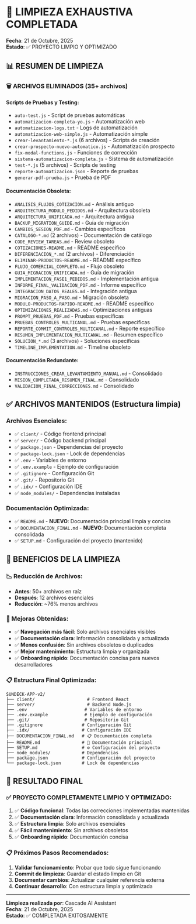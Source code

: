 # 🧹 LIMPIEZA EXHAUSTIVA COMPLETADA

**Fecha**: 21 de Octubre, 2025  
**Estado**: ✅ PROYECTO LIMPIO Y OPTIMIZADO  

## 📊 RESUMEN DE LIMPIEZA

### 🗑️ **ARCHIVOS ELIMINADOS** (35+ archivos)

#### **Scripts de Pruebas y Testing**:
- `auto-test.js` - Script de pruebas automáticas
- `automatizacion-completa-yo.js` - Automatización web
- `automatizacion-logs.txt` - Logs de automatización
- `automatizacion-web-simple.js` - Automatización simple
- `crear-levantamiento-*.js` (6 archivos) - Scripts de creación
- `crear-prospecto-nuevo-automatico.js` - Automatización prospecto
- `fix-modal-functions.js` - Funciones de corrección
- `sistema-automatizacion-completa.js` - Sistema de automatización
- `test-*.js` (5 archivos) - Scripts de testing
- `reporte-automatizacion.json` - Reporte de pruebas
- `generar-pdf-prueba.js` - Prueba de PDF

#### **Documentación Obsoleta**:
- `ANALISIS_FLUJOS_COTIZACION.md` - Análisis antiguo
- `ARQUITECTURA_MODULO_PEDIDOS.md` - Arquitectura obsoleta
- `ARQUITECTURA_UNIFICADA.md` - Arquitectura antigua
- `BACKUP_MIGRATION_GUIDE.md` - Guía de migración
- `CAMBIOS_SESION_PDF.md` - Cambios específicos
- `CATALOGO-*.md` (2 archivos) - Documentación de catálogo
- `CODE_REVIEW_TAREAS.md` - Review obsoleto
- `COTIZACIONES-README.md` - README específico
- `DIFERENCIACION_*.md` (2 archivos) - Diferenciación
- `ELIMINAR-PRODUCTOS-README.md` - README específico
- `FLUJO_COMERCIAL_COMPLETO.md` - Flujo obsoleto
- `GUIA_MIGRACION_UNIFICADA.md` - Guía de migración
- `IMPLEMENTACION_FASE1_PEDIDOS.md` - Implementación antigua
- `INFORME_FINAL_VALIDACION_PDF.md` - Informe específico
- `INTEGRACION_DATOS_REALES.md` - Integración antigua
- `MIGRACION_PASO_A_PASO.md` - Migración obsoleta
- `MODULO-PRODUCTOS-RAPIDO-README.md` - README específico
- `OPTIMIZACIONES_REALIZADAS.md` - Optimizaciones antiguas
- `PROMPT_PRUEBAS_PDF.md` - Pruebas específicas
- `PRUEBAS_CONTROLES_MULTICANAL.md` - Pruebas específicas
- `REPORTE_COMMIT_CONTROLES_MULTICANAL.md` - Reporte específico
- `RESUMEN_IMPLEMENTACION_MULTICANAL.md` - Resumen específico
- `SOLUCION_*.md` (3 archivos) - Soluciones específicas
- `TIMELINE_IMPLEMENTATION.md` - Timeline obsoleto

#### **Documentación Redundante**:
- `INSTRUCCIONES_CREAR_LEVANTAMIENTO_MANUAL.md` - Consolidado
- `MISION_COMPLETADA_RESUMEN_FINAL.md` - Consolidado
- `VALIDACION_FINAL_CORRECCIONES.md` - Consolidado

## ✅ **ARCHIVOS MANTENIDOS** (Estructura limpia)

### **Archivos Esenciales**:
- ✅ `client/` - Código frontend principal
- ✅ `server/` - Código backend principal
- ✅ `package.json` - Dependencias del proyecto
- ✅ `package-lock.json` - Lock de dependencias
- ✅ `.env` - Variables de entorno
- ✅ `.env.example` - Ejemplo de configuración
- ✅ `.gitignore` - Configuración Git
- ✅ `.git/` - Repositorio Git
- ✅ `.idx/` - Configuración IDE
- ✅ `node_modules/` - Dependencias instaladas

### **Documentación Optimizada**:
- ✅ `README.md` - **NUEVO**: Documentación principal limpia y concisa
- ✅ `DOCUMENTACION_FINAL.md` - **NUEVO**: Documentación completa consolidada
- ✅ `SETUP.md` - Configuración del proyecto (mantenido)

## 🎯 BENEFICIOS DE LA LIMPIEZA

### **📉 Reducción de Archivos**:
- **Antes**: 50+ archivos en raíz
- **Después**: 12 archivos esenciales
- **Reducción**: ~76% menos archivos

### **🚀 Mejoras Obtenidas**:
- ✅ **Navegación más fácil**: Solo archivos esenciales visibles
- ✅ **Documentación clara**: Información consolidada y actualizada
- ✅ **Menos confusión**: Sin archivos obsoletos o duplicados
- ✅ **Mejor mantenimiento**: Estructura limpia y organizada
- ✅ **Onboarding rápido**: Documentación concisa para nuevos desarrolladores

### **📋 Estructura Final Optimizada**:
```
SUNDECK-APP-v2/
├── client/                    # Frontend React
├── server/                    # Backend Node.js
├── .env                      # Variables de entorno
├── .env.example              # Ejemplo de configuración
├── .git/                     # Repositorio Git
├── .gitignore               # Configuración Git
├── .idx/                    # Configuración IDE
├── DOCUMENTACION_FINAL.md   # 📋 Documentación completa
├── README.md                # 📖 Documentación principal
├── SETUP.md                 # ⚙️ Configuración del proyecto
├── node_modules/            # Dependencias
├── package.json             # Configuración del proyecto
└── package-lock.json        # Lock de dependencias
```

## 🎉 RESULTADO FINAL

### **✅ PROYECTO COMPLETAMENTE LIMPIO Y OPTIMIZADO**:

1. ✅ **Código funcional**: Todas las correcciones implementadas mantenidas
2. ✅ **Documentación clara**: Información consolidada y actualizada
3. ✅ **Estructura limpia**: Solo archivos esenciales
4. ✅ **Fácil mantenimiento**: Sin archivos obsoletos
5. ✅ **Onboarding rápido**: Documentación concisa

### **📋 Próximos Pasos Recomendados**:
1. **Validar funcionamiento**: Probar que todo sigue funcionando
2. **Commit de limpieza**: Guardar el estado limpio en Git
3. **Documentar cambios**: Actualizar cualquier referencia externa
4. **Continuar desarrollo**: Con estructura limpia y optimizada

---

**Limpieza realizada por**: Cascade AI Assistant  
**Fecha**: 21 de Octubre, 2025  
**Estado**: ✅ COMPLETADA EXITOSAMENTE
